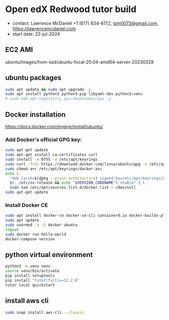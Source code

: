 # Open edX Redwood tutor build

- contact: Lawrence McDaniel +1 (617) 834-6172, lpm0073@gmail.com, https://lawrencemcdaniel.com
- start date: 22-jul-2024

## EC2 AMI

ubuntu/images/hvm-ssd/ubuntu-focal-20.04-amd64-server-20230328

## ubuntu packages

```bash
sudo apt update && sudo apt upgrade -y
sudo apt install python3 python3-pip libyaml-dev python3-venv
# sudo add-apt-repository ppa:deadsnakes/ppa -y
```

## Docker installation

https://docs.docker.com/engine/install/ubuntu/

### Add Docker's official GPG key:

```bash
sudo apt-get update
sudo apt-get install ca-certificates curl
sudo install -m 0755 -d /etc/apt/keyrings
sudo curl -fsSL https://download.docker.com/linux/ubuntu/gpg -o /etc/apt/keyrings/docker.asc
sudo chmod a+r /etc/apt/keyrings/docker.asc
echo \
  "deb [arch=$(dpkg --print-architecture) signed-by=/etc/apt/keyrings/docker.asc] https://download.docker.com/linux/ubuntu \
  $(. /etc/os-release && echo "$VERSION_CODENAME") stable" | \
  sudo tee /etc/apt/sources.list.d/docker.list > /dev/null
sudo apt-get update
```

### Install Docker CE

```bash
sudo apt install docker-ce docker-ce-cli containerd.io docker-buildx-plugin docker-compose
sudo apt update
sudo usermod -a -G docker ubuntu
logout
sudo docker run hello-world
docker-compose version
```

## python virtual environment

```bash
python3 -m venv venv
source venv/bin/activate
pip install setuptools
pip install "tutor[full]==12.2.0"
tutor local quickstart
```

## install aws cli

```bash
sudo snap install aws-cli --classic
```
